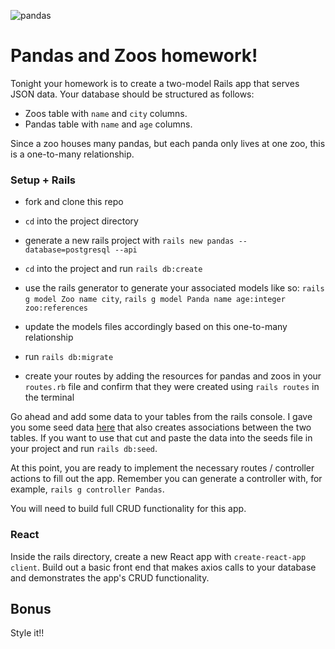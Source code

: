 ![pandas](https://media3.giphy.com/media/TRuV1HrNrNmP6/giphy.gif)

# Pandas and Zoos homework!

Tonight your homework is to create a two-model Rails app that serves JSON data. Your database should be structured as follows:

- Zoos table with `name` and `city` columns.
- Pandas table with `name` and `age` columns.

Since a zoo houses many pandas, but each panda only lives at one zoo, this is a one-to-many relationship.

### Setup + Rails

- fork and clone this repo

- `cd` into the project directory

- generate a new rails project with `rails new pandas --database=postgresql --api`

- `cd` into the project and run `rails db:create`

- use the rails generator to generate your associated models like so: `rails g model Zoo name city`, `rails g model Panda name age:integer zoo:references`

- update the models files accordingly based on this one-to-many relationship

- run `rails db:migrate`

- create your routes by adding the resources for pandas and zoos in your `routes.rb` file and confirm that they were created using `rails routes` in the terminal

Go ahead and add some data to your tables from the rails console. I gave you some seed data [here](seeds.rb) that also creates associations between the two tables. If you want to use that cut and paste the data into the seeds file in your project and run `rails db:seed`.

At this point, you are ready to implement the necessary routes / controller actions to fill out the app. Remember you can generate a controller with, for example, `rails g controller Pandas`. 

You will need to build full CRUD functionality for this app.

### React

Inside the rails directory, create a new React app with `create-react-app client`. Build out a basic front end that makes axios calls to your database and demonstrates the app's CRUD functionality.

## Bonus

Style it!!
